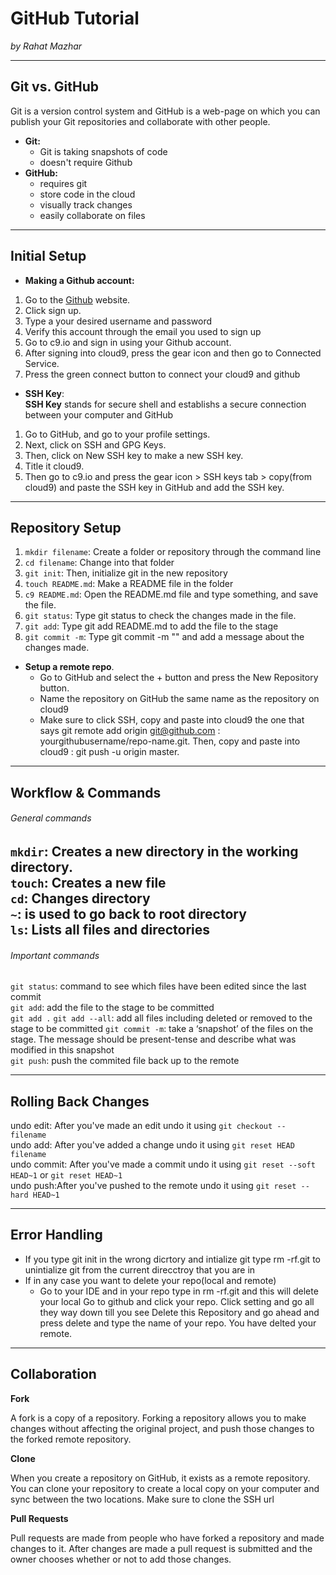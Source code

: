 # GitHub Tutorial

_by Rahat Mazhar_

---
## Git vs. GitHub
Git is a version control system and GitHub is a web-page on which you can publish your Git repositories and collaborate with other people.  

* **Git:**   
  * Git is taking snapshots of code   
  * doesn't require Github  
* **GitHub:**   
  * requires git   
  * store code in the cloud  
  * visually track changes   
  * easily collaborate on files  


---
## Initial Setup

* **Making a Github account:**
1. Go to the [Github](github.com) website.
2. Click sign up.
3. Type a your desired username and password 
5. Verify this account through the email you used to sign up
6. Go to c9.io and sign in using your Github account.
7. After signing into cloud9, press the gear icon and then go to Connected Service.
8. Press the green connect button to connect your cloud9 and github
* **SSH Key**:   
**SSH Key** stands for secure shell and establishs a secure connection between your computer and GitHub
1. Go to GitHub, and go to your profile settings.
2. Next, click on SSH and GPG Keys.
3. Then, click on New SSH key to make a new SSH key.
3. Title it cloud9. 
4. Then go to c9.io and press the gear icon > SSH keys tab > copy(from cloud9) and paste the SSH key in GitHub and add the SSH key.  


---
## Repository Setup

1. `mkdir filename`: Create a folder or repository through the command line
2. `cd filename`: Change into that folder 
3. `git init`: Then, initialize git in the new repository 
4. `touch README.md`: Make a README file in the folder 
5. `c9 README.md`: Open the README.md file and type something, and save the file.
6. `git status`: Type git status to check the changes made in the file.
7. `git add`: Type git add README.md to add the file to the stage
8. `git commit -m`: Type git commit -m "" and add a message about the changes made.
* **Setup a remote repo**. 
  * Go to GitHub and select the + button and press the New Repository button. 
  * Name the repository on GitHub the same name as the repository on cloud9
  * Make sure to click SSH, copy and paste into cloud9 the one that says git remote add origin git@github.com : yourgithubusername/repo-name.git. Then, copy and paste into cloud9 : git push -u origin master.
---
## Workflow & Commands
###### General commands
`mkdir`: Creates a new directory in the working directory.  
`touch`: Creates a new file  
`cd`: Changes directory  
`~`: is used to go back to root directory  
`ls`: Lists all files and directories
---
###### Important commands

`git status`: command to see which files have been edited since the last commit  
`git add`: add the file to the stage to be committed  
`git add .` 
`git add --all`: add all files including deleted or removed to the stage to be committed 
`git commit -m`: take a ‘snapshot’ of the files on the stage.  The message should be present-tense and describe what was modified in this snapshot  
`git push`: push the commited file back up to the remote


---
## Rolling Back Changes

undo edit: After you've made an edit undo it using `git checkout -- filename`  
undo add: After you've added a change undo it using `git reset HEAD filename`  
undo commit: After you've made a commit undo it using `git reset --soft HEAD~1` or `git reset HEAD~1`  
undo push:After you've pushed to the remote undo it using `git reset --hard HEAD~1`


---
## Error Handling
* If you type git init in the wrong dicrtory and intialize git type rm -rf.git to unintialize git from the current direcctroy that you are in
* If in any case you want to delete your repo(local and remote) 
  * Go to your IDE and in your repo type in rm -rf.git and this will delete your local
Go to github and click your repo. Click setting and go all they way down till you see Delete this Repository and go ahead and press delete and type the name of your repo. You have delted your remote.

---
## Collaboration

**Fork**

A fork is a copy of a repository. Forking a repository allows you to make changes without affecting the original project, and push those changes to the forked remote repository.

**Clone**

When you create a repository on GitHub, it exists as a remote repository. You can clone your repository to create a local copy on your computer and sync between the two locations. Make sure to clone the SSH url

**Pull Requests**

Pull requests are made from people who have forked a repository and made changes to it. After changes are made a pull request is submitted and the owner chooses whether or not to add those changes.
